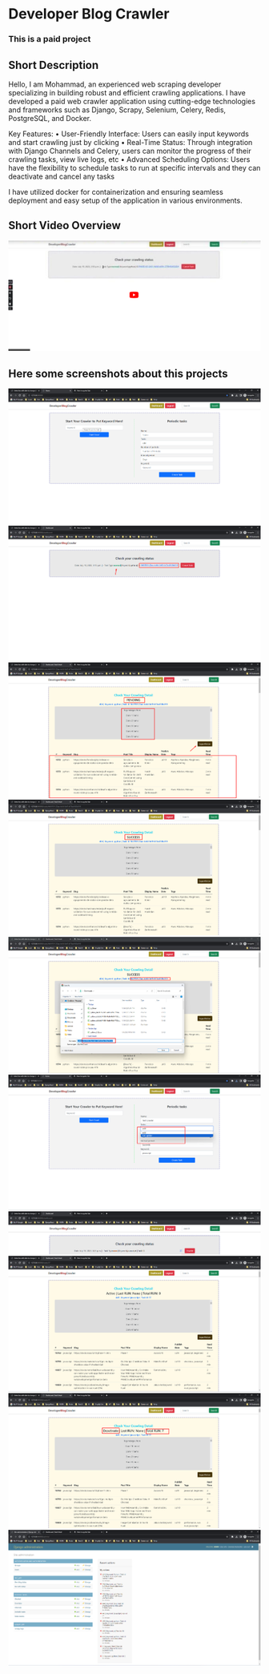 # Developer Blog Crawler

### This is a paid project

## Short Description

Hello, I am Mohammad, an experienced web scraping developer specializing in building robust and efficient crawling applications.
I have developed a paid web crawler application using cutting-edge technologies and frameworks such as Django, Scrapy, Selenium, Celery, Redis, PostgreSQL, and Docker.

Key Features:
• User-Friendly Interface: Users can easily input keywords and start crawling just by clicking
• Real-Time Status: Through integration with Django Channels and Celery, users can monitor the progress of their crawling tasks, view live logs, etc
• Advanced Scheduling Options: Users have the flexibility to schedule tasks to run at specific intervals and they can deactivate and cancel any tasks

I have utilized docker for containerization and ensuring seamless deployment and easy setup of the application in various environments.

## Short Video Overview

[![Video](screenshots/youtube_thumb.png)](https://youtu.be/FfIPXmjeUvU)

## Here some screenshots about this projects

![Screenshot](screenshots/dev_blog_crawler_1.png)
![Screenshot](screenshots/dev_blog_crawler_2.png)
![Screenshot](screenshots/dev_blog_crawler_3.png)
![Screenshot](screenshots/dev_blog_crawler_4.png)
![Screenshot](screenshots/dev_blog_crawler_5.png)
![Screenshot](screenshots/dev_blog_crawler_6.png)
![Screenshot](screenshots/dev_blog_crawler_7.png)
![Screenshot](screenshots/dev_blog_crawler_8.png)
![Screenshot](screenshots/dev_blog_crawler_9.png)
![Screenshot](screenshots/dev_blog_crawler_10.png)
